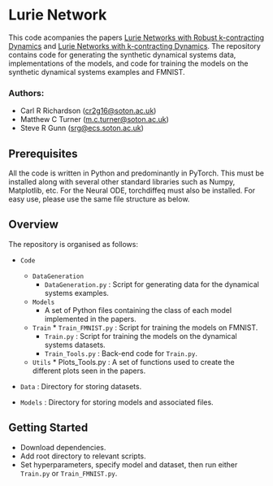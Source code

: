 # Lurie Network
This code acompanies the papers [Lurie Networks with Robust k-contracting Dynamics](https://openreview.net/forum?id=3Jm4dbrKGZ) and [Lurie Networks with k-contracting Dynamics](https://openreview.net/forum?id=RaAYeCxj1u). The repository contains code for generating the synthetic dynamical systems data, implementations of the models, and code for training the models on the synthetic dynamical systems examples and FMNIST. 

### Authors:
* Carl R Richardson (cr2g16@soton.ac.uk)
* Matthew C Turner (m.c.turner@soton.ac.uk)
* Steve R Gunn (srg@ecs.soton.ac.uk)

## Prerequisites
All the code is written in Python and predominantly in PyTorch. This must be installed along with several other standard libraries such as Numpy, Matplotlib, etc. For the Neural ODE, torchdiffeq must also be installed. For easy use, please use the same file structure as below.

## Overview
The repository is organised as follows:
* `Code`
  * `DataGeneration`
    *  `DataGeneration.py` : Script for generating data for the dynamical systems examples.
  * `Models`
    * A set of Python files containing the class of each model implemented in the papers.
  * `Train`
          * `Train_FMNIST.py` : Script for training the models on FMNIST.
	  * `Train.py` : Script for training the models on the dynamical systems datasets.
	  * `Train_Tools.py` : Back-end code for `Train.py`.
  * `Utils`
          * Plots_Tools.py : A set of functions used to create the different plots seen in the papers.

 * `Data` : Directory for storing datasets.
 * `Models` : Directory for storing models and associated files.

## Getting Started
- Download dependencies.
- Add root directory to relevant scripts.
- Set hyperparameters, specify model and dataset, then run either `Train.py` or `Train_FMNIST.py`.
